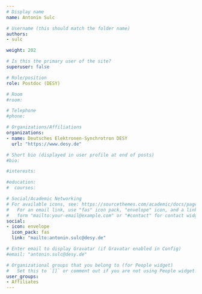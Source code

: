 ```yaml
---
# Display name
name: Antonin Sulc

# Username (this should match the folder name)
authors:
- sulc

weight: 202

# Is this the primary user of the site?
superuser: false

# Role/position
role: Postdoc (DESY)

# Room
#room:

# Telephone
#phone:

# Organizations/Affiliations
organizations:
- name: Deutsches Elektronen-Synchrotron DESY
  url: "https://www.desy.de"

# Short bio (displayed in user profile at end of posts)
#bio:

#interests:

#education:
#  courses:

# Social/Academic Networking
# For available icons, see: https://sourcethemes.com/academic/docs/page-builder/#icons
#   For an email link, use "fas" icon pack, "envelope" icon, and a link in the
#   form "mailto:your-email@example.com" or "#contact" for contact widget.
social:
- icon: envelope
  icon_pack: fas
  link: "mailto:antonin.sulc@desy.de"

# Enter email to display Gravatar (if Gravatar enabled in Config)
#email: "antonin.sulc@desy.de"

# Organizational groups that you belong to (for People widget)
#   Set this to `[]` or comment out if you are not using People widget.
user_groups:
- Affiliates
---
```

